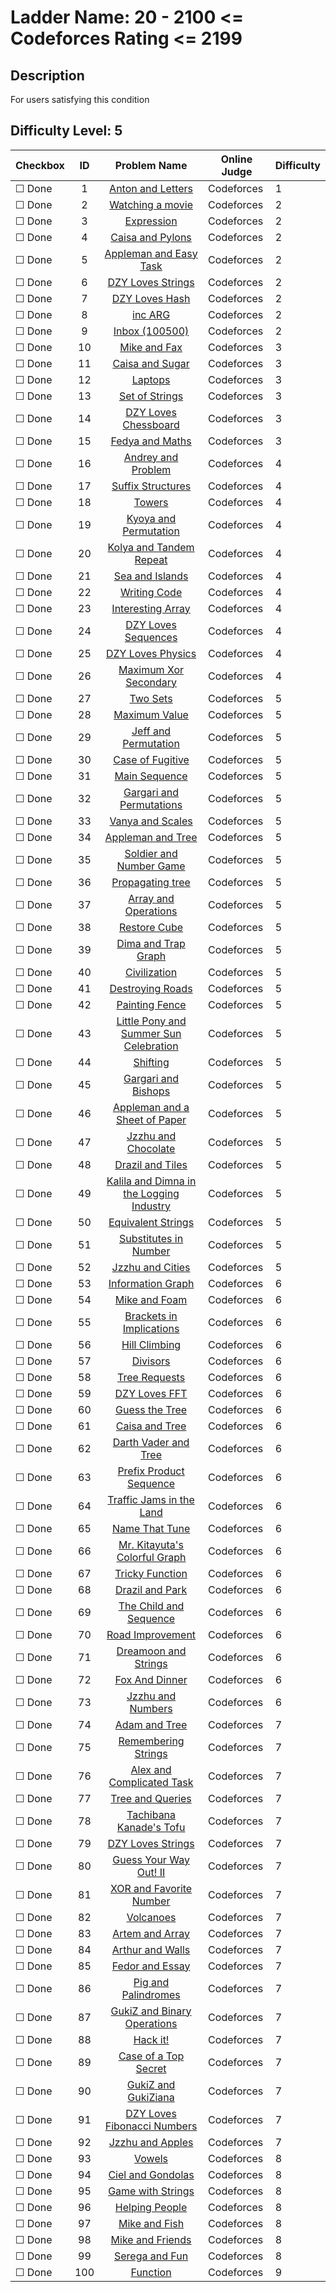 # Ladder Name: 20 - 2100 <= Codeforces Rating <= 2199
## Description
 For users satisfying this condition
## Difficulty Level: 5

| Checkbox | ID  | Problem Name | Online Judge | Difficulty |
|---|:---:|:---:|---|---|
|&#9744; Done|1|[Anton and Letters](http://codeforces.com/problemset/problem/443/A)|Codeforces|1|
|&#9744; Done|2|[Watching a movie](http://codeforces.com/problemset/problem/499/A)|Codeforces|2|
|&#9744; Done|3|[Expression](http://codeforces.com/problemset/problem/479/A)|Codeforces|2|
|&#9744; Done|4|[Caisa and Pylons](http://codeforces.com/problemset/problem/463/B)|Codeforces|2|
|&#9744; Done|5|[Appleman and Easy Task](http://codeforces.com/problemset/problem/462/A)|Codeforces|2|
|&#9744; Done|6|[DZY Loves Strings](http://codeforces.com/problemset/problem/447/B)|Codeforces|2|
|&#9744; Done|7|[DZY Loves Hash](http://codeforces.com/problemset/problem/447/A)|Codeforces|2|
|&#9744; Done|8|[inc ARG](http://codeforces.com/problemset/problem/465/A)|Codeforces|2|
|&#9744; Done|9|[Inbox (100500)](http://codeforces.com/problemset/problem/465/B)|Codeforces|2|
|&#9744; Done|10|[Mike and Fax](http://codeforces.com/problemset/problem/548/A)|Codeforces|3|
|&#9744; Done|11|[Caisa and Sugar](http://codeforces.com/problemset/problem/463/A)|Codeforces|3|
|&#9744; Done|12|[Laptops](http://codeforces.com/problemset/problem/456/A)|Codeforces|3|
|&#9744; Done|13|[Set of Strings](http://codeforces.com/problemset/problem/544/A)|Codeforces|3|
|&#9744; Done|14|[DZY Loves Chessboard](http://codeforces.com/problemset/problem/445/A)|Codeforces|3|
|&#9744; Done|15|[Fedya and Maths](http://codeforces.com/problemset/problem/456/B)|Codeforces|3|
|&#9744; Done|16|[Andrey and Problem](http://codeforces.com/problemset/problem/442/B)|Codeforces|4|
|&#9744; Done|17|[Suffix Structures](http://codeforces.com/problemset/problem/448/B)|Codeforces|4|
|&#9744; Done|18|[Towers](http://codeforces.com/problemset/problem/479/B)|Codeforces|4|
|&#9744; Done|19|[Kyoya and Permutation](http://codeforces.com/problemset/problem/553/B)|Codeforces|4|
|&#9744; Done|20|[Kolya and Tandem Repeat](http://codeforces.com/problemset/problem/443/B)|Codeforces|4|
|&#9744; Done|21|[Sea and Islands](http://codeforces.com/problemset/problem/544/B)|Codeforces|4|
|&#9744; Done|22|[Writing Code](http://codeforces.com/problemset/problem/543/A)|Codeforces|4|
|&#9744; Done|23|[Interesting Array](http://codeforces.com/problemset/problem/482/B)|Codeforces|4|
|&#9744; Done|24|[DZY Loves Sequences](http://codeforces.com/problemset/problem/446/A)|Codeforces|4|
|&#9744; Done|25|[DZY Loves Physics](http://codeforces.com/problemset/problem/444/A)|Codeforces|4|
|&#9744; Done|26|[Maximum Xor Secondary](http://codeforces.com/problemset/problem/280/B)|Codeforces|4|
|&#9744; Done|27|[Two Sets](http://codeforces.com/problemset/problem/468/B)|Codeforces|5|
|&#9744; Done|28|[Maximum Value](http://codeforces.com/problemset/problem/484/B)|Codeforces|5|
|&#9744; Done|29|[Jeff and Permutation](http://codeforces.com/problemset/problem/351/E)|Codeforces|5|
|&#9744; Done|30|[Case of Fugitive](http://codeforces.com/problemset/problem/555/B)|Codeforces|5|
|&#9744; Done|31|[Main Sequence](http://codeforces.com/problemset/problem/286/C)|Codeforces|5|
|&#9744; Done|32|[Gargari and Permutations](http://codeforces.com/problemset/problem/463/D)|Codeforces|5|
|&#9744; Done|33|[Vanya and Scales](http://codeforces.com/problemset/problem/552/C)|Codeforces|5|
|&#9744; Done|34|[Appleman and Tree](http://codeforces.com/problemset/problem/461/B)|Codeforces|5|
|&#9744; Done|35|[Soldier and Number Game](http://codeforces.com/problemset/problem/546/D)|Codeforces|5|
|&#9744; Done|36|[Propagating tree](http://codeforces.com/problemset/problem/383/C)|Codeforces|5|
|&#9744; Done|37|[Array and Operations](http://codeforces.com/problemset/problem/498/C)|Codeforces|5|
|&#9744; Done|38|[Restore Cube ](http://codeforces.com/problemset/problem/464/B)|Codeforces|5|
|&#9744; Done|39|[Dima and Trap Graph](http://codeforces.com/problemset/problem/366/D)|Codeforces|5|
|&#9744; Done|40|[Civilization](http://codeforces.com/problemset/problem/455/C)|Codeforces|5|
|&#9744; Done|41|[Destroying Roads](http://codeforces.com/problemset/problem/543/B)|Codeforces|5|
|&#9744; Done|42|[Painting Fence](http://codeforces.com/problemset/problem/448/C)|Codeforces|5|
|&#9744; Done|43|[Little Pony and Summer Sun Celebration](http://codeforces.com/problemset/problem/453/C)|Codeforces|5|
|&#9744; Done|44|[Shifting](http://codeforces.com/problemset/problem/286/B)|Codeforces|5|
|&#9744; Done|45|[Gargari and Bishops](http://codeforces.com/problemset/problem/463/C)|Codeforces|5|
|&#9744; Done|46|[Appleman and a Sheet of Paper](http://codeforces.com/problemset/problem/461/C)|Codeforces|5|
|&#9744; Done|47|[Jzzhu and Chocolate](http://codeforces.com/problemset/problem/449/A)|Codeforces|5|
|&#9744; Done|48|[Drazil and Tiles](http://codeforces.com/problemset/problem/515/D)|Codeforces|5|
|&#9744; Done|49|[Kalila and Dimna in the Logging Industry](http://codeforces.com/problemset/problem/319/C)|Codeforces|5|
|&#9744; Done|50|[Equivalent Strings](http://codeforces.com/problemset/problem/559/B)|Codeforces|5|
|&#9744; Done|51|[Substitutes in Number](http://codeforces.com/problemset/problem/464/C)|Codeforces|5|
|&#9744; Done|52|[Jzzhu and Cities](http://codeforces.com/problemset/problem/449/B)|Codeforces|5|
|&#9744; Done|53|[Information Graph](http://codeforces.com/problemset/problem/466/E)|Codeforces|6|
|&#9744; Done|54|[Mike and Foam](http://codeforces.com/problemset/problem/547/C)|Codeforces|6|
|&#9744; Done|55|[Brackets in Implications](http://codeforces.com/problemset/problem/550/E)|Codeforces|6|
|&#9744; Done|56|[Hill Climbing](http://codeforces.com/problemset/problem/406/D)|Codeforces|6|
|&#9744; Done|57|[Divisors](http://codeforces.com/problemset/problem/448/E)|Codeforces|6|
|&#9744; Done|58|[Tree Requests](http://codeforces.com/problemset/problem/570/D)|Codeforces|6|
|&#9744; Done|59|[DZY Loves FFT](http://codeforces.com/problemset/problem/444/B)|Codeforces|6|
|&#9744; Done|60|[Guess the Tree](http://codeforces.com/problemset/problem/429/C)|Codeforces|6|
|&#9744; Done|61|[Caisa and Tree](http://codeforces.com/problemset/problem/463/E)|Codeforces|6|
|&#9744; Done|62|[Darth Vader and Tree](http://codeforces.com/problemset/problem/514/E)|Codeforces|6|
|&#9744; Done|63|[Prefix Product Sequence](http://codeforces.com/problemset/problem/487/C)|Codeforces|6|
|&#9744; Done|64|[Traffic Jams in the Land](http://codeforces.com/problemset/problem/498/D)|Codeforces|6|
|&#9744; Done|65|[Name That Tune](http://codeforces.com/problemset/problem/498/B)|Codeforces|6|
|&#9744; Done|66|[Mr. Kitayuta's Colorful Graph](http://codeforces.com/problemset/problem/506/D)|Codeforces|6|
|&#9744; Done|67|[Tricky Function](http://codeforces.com/problemset/problem/429/D)|Codeforces|6|
|&#9744; Done|68|[Drazil and Park](http://codeforces.com/problemset/problem/515/E)|Codeforces|6|
|&#9744; Done|69|[The Child and Sequence](http://codeforces.com/problemset/problem/438/D)|Codeforces|6|
|&#9744; Done|70|[Road Improvement](http://codeforces.com/problemset/problem/543/D)|Codeforces|6|
|&#9744; Done|71|[Dreamoon and Strings](http://codeforces.com/problemset/problem/476/E)|Codeforces|6|
|&#9744; Done|72|[Fox And Dinner](http://codeforces.com/problemset/problem/510/E)|Codeforces|6|
|&#9744; Done|73|[Jzzhu and Numbers](http://codeforces.com/problemset/problem/449/D)|Codeforces|6|
|&#9744; Done|74|[Adam and Tree](http://codeforces.com/problemset/problem/442/D)|Codeforces|7|
|&#9744; Done|75|[Remembering Strings](http://codeforces.com/problemset/problem/543/C)|Codeforces|7|
|&#9744; Done|76|[Alex and Complicated Task](http://codeforces.com/problemset/problem/467/E)|Codeforces|7|
|&#9744; Done|77|[Tree and Queries](http://codeforces.com/problemset/problem/375/D)|Codeforces|7|
|&#9744; Done|78|[Tachibana Kanade's Tofu](http://codeforces.com/problemset/problem/433/E)|Codeforces|7|
|&#9744; Done|79|[DZY Loves Strings](http://codeforces.com/problemset/problem/444/D)|Codeforces|7|
|&#9744; Done|80|[Guess Your Way Out! II](http://codeforces.com/problemset/problem/558/D)|Codeforces|7|
|&#9744; Done|81|[XOR and Favorite Number](http://codeforces.com/problemset/problem/617/E)|Codeforces|7|
|&#9744; Done|82|[Volcanoes](http://codeforces.com/problemset/problem/383/B)|Codeforces|7|
|&#9744; Done|83|[Artem and Array ](http://codeforces.com/problemset/problem/442/C)|Codeforces|7|
|&#9744; Done|84|[Arthur and Walls](http://codeforces.com/problemset/problem/525/D)|Codeforces|7|
|&#9744; Done|85|[Fedor and Essay](http://codeforces.com/problemset/problem/467/D)|Codeforces|7|
|&#9744; Done|86|[Pig and Palindromes](http://codeforces.com/problemset/problem/570/E)|Codeforces|7|
|&#9744; Done|87|[GukiZ and Binary Operations](http://codeforces.com/problemset/problem/551/D)|Codeforces|7|
|&#9744; Done|88|[Hack it!](http://codeforces.com/problemset/problem/468/C)|Codeforces|7|
|&#9744; Done|89|[Case of a Top Secret](http://codeforces.com/problemset/problem/555/D)|Codeforces|7|
|&#9744; Done|90|[GukiZ and GukiZiana](http://codeforces.com/problemset/problem/551/E)|Codeforces|7|
|&#9744; Done|91|[DZY Loves Fibonacci Numbers](http://codeforces.com/problemset/problem/446/C)|Codeforces|7|
|&#9744; Done|92|[Jzzhu and Apples](http://codeforces.com/problemset/problem/449/C)|Codeforces|7|
|&#9744; Done|93|[Vowels](http://codeforces.com/problemset/problem/383/E)|Codeforces|8|
|&#9744; Done|94|[Ciel and Gondolas](http://codeforces.com/problemset/problem/321/E)|Codeforces|8|
|&#9744; Done|95|[Game with Strings](http://codeforces.com/problemset/problem/482/C)|Codeforces|8|
|&#9744; Done|96|[Helping People](http://codeforces.com/problemset/problem/494/C)|Codeforces|8|
|&#9744; Done|97|[Mike and Fish](http://codeforces.com/problemset/problem/547/D)|Codeforces|8|
|&#9744; Done|98|[Mike and Friends](http://codeforces.com/problemset/problem/547/E)|Codeforces|8|
|&#9744; Done|99|[Serega and Fun](http://codeforces.com/problemset/problem/455/D)|Codeforces|8|
|&#9744; Done|100|[Function](http://codeforces.com/problemset/problem/455/E)|Codeforces|9|

